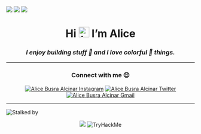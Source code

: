 <a href="https://busralcinar.github.io/" target="blank">
<img align="center" src="https://img.icons8.com/nolan/64/darth-vader.png"/></a>
<a href="https://busralcinar.github.io/" target="blank">
<img align="center" src="https://img.icons8.com/nolan/64/r2-d2.png"/></a>
<a href="https://busralcinar.github.io/" target="blank">
<img align="center" src="https://img.icons8.com/nolan/64/mando.png"/></a>
<h1 align="center"> Hi <img src="https://user-images.githubusercontent.com/35889385/153716705-36d14191-5f42-460a-b063-241d0e837c17.gif" width="28px" alt="hi"/> I’m Alice </h1> 
<i><h3 align="center"> I enjoy building stuff 🦄 and I love colorful 🎨 things. <br> </h3> </i> 
<hr/> 
<h3 align="center">Connect with me 😊</h3>
<p align="center">
<a href="https://www.instagram.com/jpkokeshi/" target="blank">
<img align="center" src="https://img.icons8.com/doodle/48/000000/instagram-new.png" alt="Alice Busra Alcinar Instagram"/></a>
<a href="https://twitter.com/busralcinar" target="blank">
<img align="center" src="https://img.icons8.com/doodle/48/000000/twitter--v1.png" alt="Alice Busra Alcinar Twitter"/></a>
<a href="busralcinar@gmail.com" target="blank">
<img align="center" src="https://img.icons8.com/doodle/48/000000/google-plus-circled.png" alt="Alice Busra Alcinar Gmail" /></a></p>
<hr/> 

![Stalked by](https://komarev.com/ghpvc/?username=DarkStark9000&color=6c5eff)

<p align="center">
<img src="https://img.icons8.com/dusk/100/000000/hacker.png"/>
<img src="https://tryhackme-badges.s3.amazonaws.com/busralcinar.png" alt="TryHackMe">
</p>
